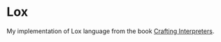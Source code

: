 # Lox
My implementation of Lox language from the book [Crafting Interpreters](https://craftinginterpreters.com/).